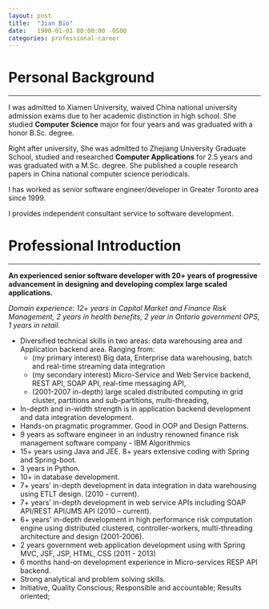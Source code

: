 ```yaml
---
layout: post
title:  "Jian Bio"
date:   1900-01-01 00:00:00 -0500
categories: professional-career
---
```


# Personal Background
----------
I was admitted to Xiamen University, waived China national university admission exams due to her academic distinction in high school. She studied **Computer Science** major for four years and was graduated with a honor B.Sc. degree.

Right after university, She was admitted to Zhejiang University Graduate School, studied and researched **Computer Applications** for 2.5 years and was graduated with a M.Sc. degree. She published a couple research papers in China national computer science periodicals.

I has worked as senior software engineer/developer in Greater Toronto area since 1999. 

I provides independent consultant service to software development.  



# Professional Introduction
----------

**An experienced senior software developer with 20+ years of progressive advancement in designing and developing complex large scaled applications.**

*Domain experience: 12+ years in Capital Market and Finance Risk Management, 2 years in health benefits, 2 year in Ontario government OPS, 1 years in retail.*
 
- Diversified technical skills in two areas: data warehousing area and Application backend area. Ranging from: 
	- (my primary interest) Big data, Enterprise data warehousing, batch and real-time streaming data integration
	- (my secondary interest) Micro-Service and Web Service backend, REST API, SOAP API, real-time messaging API,  
	- (2001-2007 in-depth) large scaled distributed computing in grid cluster, partitions and sub-partitions, multi-threading, 
- In-depth and in-width strength is in application backend development and data integration development.
- Hands-on pragmatic programmer. Good in OOP and Design Patterns. 
- 9 years as software engineer in an industry renowned finance risk management software company - IBM Algorithmics 
- 15+ years using Java and JEE. 8+ years extensive coding with Spring and Spring-boot.
- 3 years in Python. 
- 10+ in database development.
- 7+ years’ in-depth development in data integration in data warehousing using ETLT design. (2010 - current).
- 7+ years’ in-depth development in web service APIs including SOAP API/REST API/JMS API (2010 – current).
- 6+ years’ in-depth development in high performance risk computation engine using distributed clustered, controller-workers, multi-threading architecture and design (2001-2006). 
- 2 years government web application development using with Spring MVC, JSF, JSP, HTML, CSS (2011 - 2013)
- 6 months hand-on development experience in Micro-services RESP API backend.
- Strong analytical and problem solving skills. 
- Initiative, Quality Conscious; Responsible and accountable; Results oriented; 

